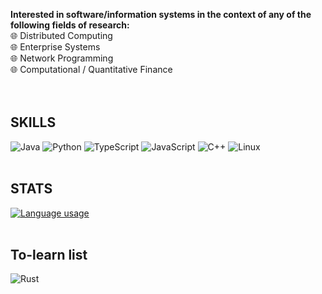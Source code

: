 <!-- ![alt text](https://github.com/brytemorio/brytemorio/blob/main/BinaryKid.jpg?raw=true) -->

 <!-- <a href="https://app.daily.dev/brytemorio"><img src="https://api.daily.dev/devcards/efa13de162ae43418d1c68d82abaca96.png?r=hg5" width="350" height="400" alt="Bryte Morio's Dev Card"/></a> -->  
<!-- ![image]({BadgeURLHere}) -->

**Interested in software/information systems in the context of any of the following fields of research:** <br />
:globe_with_meridians: Distributed Computing <br />
:globe_with_meridians: Enterprise Systems <br />
:globe_with_meridians: Network Programming <br />
:globe_with_meridians: Computational / Quantitative Finance <br />
<br />
<br />

## SKILLS
 ![Java](https://img.shields.io/badge/java-%23ED8B00.svg?style=for-the-badge&logo=openjdk&logoColor=white)
 ![Python](https://img.shields.io/badge/python-3670A0?style=for-the-badge&logo=python&logoColor=ffdd54)
 ![TypeScript](https://img.shields.io/badge/typescript-%23007ACC.svg?style=for-the-badge&logo=typescript&logoColor=white) 
 ![JavaScript](https://img.shields.io/badge/javascript-%23323330.svg?style=for-the-badge&logo=javascript&logoColor=%23F7DF1E)
 ![C++](https://img.shields.io/badge/c++-%2300599C.svg?style=for-the-badge&logo=c%2B%2B&logoColor=white)
![Linux](https://img.shields.io/badge/Linux-FCC624?style=for-the-badge&logo=linux&logoColor=black)
<br />
<br />

## STATS
[![Language usage](https://github-readme-stats-sepia-eta-61.vercel.app/api/top-langs/?username=brytemorio&size_weight=0.1&count-weight=0.6&exclude_repo=WavesGatewayFramework&langs_count=10&hide=html,css,scss,dockerfile&layout=compact&show_icon=true&theme=transparent&card_width=600)](https://github.com/brytemorio/github-readme-stats)
<br />
<br />


## To-learn list
![Rust](https://img.shields.io/badge/rust-%23000000.svg?style=for-the-badge&logo=rust&logoColor=white)

 


